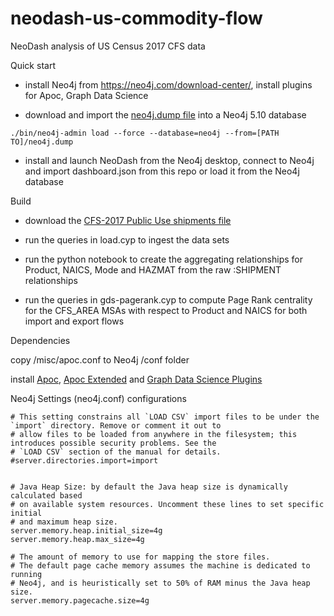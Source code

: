 # neodash-us-commodity-flow
NeoDash analysis of US Census 2017 CFS data

Quick start
* install Neo4j from https://neo4j.com/download-center/, install plugins for Apoc, Graph Data Science

* download and import the [neo4j.dump file](https://drive.google.com/file/d/1gR24H5ngbRvklwDPHpP1k94lqutO5DXN/view?usp=sharing) into a Neo4j 5.10 database

```
./bin/neo4j-admin load --force --database=neo4j --from=[PATH TO]/neo4j.dump
```

* install and launch NeoDash from the Neo4j desktop, connect to Neo4j and import dashboard.json from this repo or load it from the Neo4j database

Build

* download the [CFS-2017 Public Use shipments file](https://www2.census.gov/programs-surveys/cfs/datasets/2017/CFS%202017%20PUF%20CSV.zip)

* run the queries in load.cyp to ingest the data sets

* run the python notebook to create the aggregating relationships for Product, NAICS, Mode and HAZMAT from the raw :SHIPMENT relationships

* run the queries in gds-pagerank.cyp to compute Page Rank centrality for the CFS_AREA MSAs with respect to Product and NAICS for both import and export flows

Dependencies

copy /misc/apoc.conf to Neo4j /conf folder

install [Apoc](https://github.com/neo4j/apoc/releases), [Apoc Extended](https://github.com/neo4j-contrib/neo4j-apoc-procedures/releases) and [Graph Data Science Plugins](https://github.com/neo4j/graph-data-science/releases)


Neo4j Settings (neo4j.conf) configurations

```
# This setting constrains all `LOAD CSV` import files to be under the `import` directory. Remove or comment it out to
# allow files to be loaded from anywhere in the filesystem; this introduces possible security problems. See the
# `LOAD CSV` section of the manual for details.
#server.directories.import=import


# Java Heap Size: by default the Java heap size is dynamically calculated based
# on available system resources. Uncomment these lines to set specific initial
# and maximum heap size.
server.memory.heap.initial_size=4g
server.memory.heap.max_size=4g

# The amount of memory to use for mapping the store files.
# The default page cache memory assumes the machine is dedicated to running
# Neo4j, and is heuristically set to 50% of RAM minus the Java heap size.
server.memory.pagecache.size=4g

```
